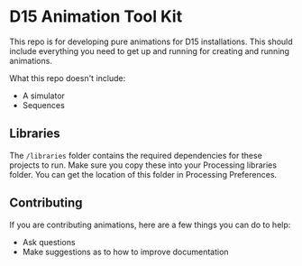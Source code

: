 # D15 Animation Tool Kit

This repo is for developing pure animations for D15 installations. This should include everything you need to get up and running for creating and running animations.

What this repo doesn't include:

* A simulator
* Sequences

## Libraries

The `/libraries` folder contains the required dependencies for these projects to run. Make sure you copy these into your Processing libraries folder. You can get the location of this folder in Processing Preferences.

## Contributing

If you are contributing animations, here are a few things you can do to help:

* Ask questions
* Make suggestions as to how to improve documentation


